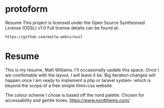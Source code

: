 # protoform
Resume
This project is licensed under the Open Source Synthesised License (OSSL) v1.0
Full license details can be found at:
```
https://github.com/mattw-webcv/ossl
```



# Resume
This is my resume, Matt Williams.
I'll occasionally update this space.
Once I am comfortable with the layout, I will leave it be.
Big iteration changes will happen once I am ready to implement a php or laravel system- which is beyond the scope of a free simple html+css website.


The colour scheme I chose is based off the nord palette. Chosen for accessability and gentle tones.
https://www.nordtheme.com/
